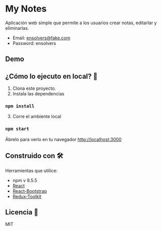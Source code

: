 # My Notes

Aplicación web simple que permite a los usuarios crear notas, editarlar y eliminarlas.

- Email: ensolvers@fake.com
- Password: ensolvers

## Demo

## ¿Cómo lo ejecuto en local? 🔧

1. Clona este proyecto.
2. Instala las dependencias

### `npm install`

3. Corre el ambiente local

### `npm start`

Ábrelo para verlo en tu navegador [http://localhost:3000](http://localhost:3000)

## Construido con 🛠️

Herramientas que utilice:

- npm v 8.5.5
- [React](https://es.reactjs.org/)
- [React-Bootstrap](https://react-bootstrap.github.io/)
- [Redux-Toolkit](https://redux-toolkit.js.org/)

## Licencia 📄

MIT

